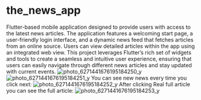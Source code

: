 # the_news_app
Flutter-based mobile application designed to provide users with access to the latest news articles. The application features a welcoming start page, a user-friendly login interface, and a dynamic news feed that fetches articles from an online source. Users can view detailed articles within the app using an integrated web view. This project leverages Flutter’s rich set of widgets and tools to create a seamless and intuitive user experience, ensuring that users can easily navigate through different news articles and stay updated with current events.
![photo_6271441676195184250_y](https://github.com/Fuad-X/Flutter-Application-With-News-API/assets/77972137/b8b6ef4e-2f6e-44cb-ad30-bb735b1d92b2)
![photo_6271441676195184251_y](https://github.com/Fuad-X/Flutter-Application-With-News-API/assets/77972137/f7f52a88-78e0-4470-932f-8603007e6ab4)
You can see new news every time you click next:
![photo_6271441676195184252_y](https://github.com/Fuad-X/Flutter-Application-With-News-API/assets/77972137/2a0b3d3d-5fd1-401e-8ddc-23cade2d30d7)
After clicking Real full article you can see the full article:
![photo_6271441676195184253_y](https://github.com/Fuad-X/Flutter-Application-With-News-API/assets/77972137/6324c136-8a74-4d8d-94a9-d941e6881b16)
